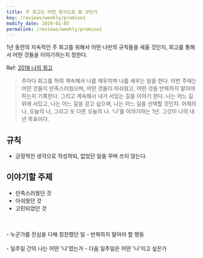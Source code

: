 ```yaml
---
title: 주 회고는 어떤 방식으로 할 것인가
key: /reviews/weekly/promise1
modify_date: 2019-01-05
permalink: /reviews/weekly/promise1
---
```


1년 동안의 지속적인 주 회고를 위해서 어떤 나만의 규칙들을 세울 것인지, 회고를 통해서 어떤 것들을 이야기하는지 정한다.

Ref: [2018 나의 회고](https://ssosso.github.io/2018/12/30/2018-%EB%82%98%EC%9D%98-%ED%9A%8C%EA%B3%A0.html)

> 주마다 회고를 하여 계속해서 나를 깨우치며 나를 세우는 일을 한다. 이번 주에는 어떤 것들이 만족스러웠으며, 어떤 것들이 아쉬웠고, 어떤 것을 반복하지 말아야 하는지 기록한다. 그리고 계속해서 내가 서있는 길을 이야기 한다. 나는 어느 길 위에 서있고, 나는 어느 길을 걷고 싶으며, 나는 어느 길을 선택할 것인지. 어제의 나, 오늘의 나, 그리고 또 다른 오늘의 나. ‘나’를 이야기하는 1년. 그것이 나의 내년 목표이다.

## 규칙
- 긍정적인 생각으로 작성하되, 없었던 일을 꾸며 쓰지 않는다.

## 이야기할 주제
- 만족스러웠던 것
- 아쉬웠던 것
- 고민되었던 것
<br/>
<br/>
- 누군가를 진심을 다해 칭찬했던 일
- 반복하지 말아야 할 행동
<br/>
<br/>
- 일주일 간의 나는 어떤 '나'였는가
- 다음 일주일은 어떤 '나'이고 싶은가

